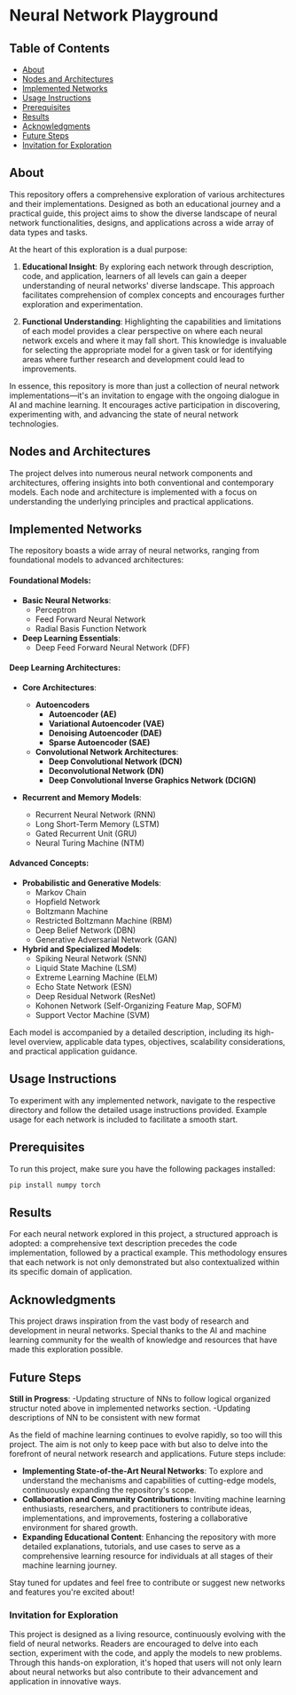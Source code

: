# Neural Network Playground

## Table of Contents
- [About](#about)
- [Nodes and Architectures](#nodes-and-architectures)
- [Implemented Networks](#implemented-networks)
- [Usage Instructions](#usage-instructions)
- [Prerequisites](#prerequisites)
- [Results](#results)
- [Acknowledgments](#acknowledgments)
- [Future Steps](#future-steps)
- [Invitation for Exploration](#invitation-for-exploration)

## About
This repository offers a comprehensive exploration of various architectures and their implementations. Designed as both an educational journey and a practical guide, this project aims to show the diverse landscape of neural network functionalities, designs, and applications across a wide array of data types and tasks.

At the heart of this exploration is a dual purpose:

1. **Educational Insight**: By exploring each network through description, code, and application, learners of all levels can gain a deeper understanding of neural networks' diverse landscape. This approach facilitates comprehension of complex concepts and encourages further exploration and experimentation.

2. **Functional Understanding**: Highlighting the capabilities and limitations of each model provides a clear perspective on where each neural network excels and where it may fall short. This knowledge is invaluable for selecting the appropriate model for a given task or for identifying areas where further research and development could lead to improvements.

In essence, this repository is more than just a collection of neural network implementations—it's an invitation to engage with the ongoing dialogue in AI and machine learning. It encourages active participation in discovering, experimenting with, and advancing the state of neural network technologies.


## Nodes and Architectures
The project delves into numerous neural network components and architectures, offering insights into both conventional and contemporary models. Each node and architecture is implemented with a focus on understanding the underlying principles and practical applications.

## Implemented Networks
The repository boasts a wide array of neural networks, ranging from foundational models to advanced architectures:

#### Foundational Models:
- **Basic Neural Networks**: 
  - Perceptron
  - Feed Forward Neural Network
  - Radial Basis Function Network
- **Deep Learning Essentials**: 
  - Deep Feed Forward Neural Network (DFF)

#### Deep Learning Architectures:
- **Core Architectures**: 
  - **Autoencoders**
      - **Autoencoder (AE)**
      - **Variational Autoencoder (VAE)**
      - **Denoising Autoencoder (DAE)**
      - **Sparse Autoencoder (SAE)**
  - **Convolutional Network Architectures**: 
      - **Deep Convolutional Network (DCN)**
      - **Deconvolutional Network (DN)**     
      - **Deep Convolutional Inverse Graphics Network (DCIGN)**
      
- **Recurrent and Memory Models**: 
  - Recurrent Neural Network (RNN)
  - Long Short-Term Memory (LSTM)
  - Gated Recurrent Unit (GRU)
  - Neural Turing Machine (NTM)

#### Advanced Concepts:
- **Probabilistic and Generative Models**: 
  - Markov Chain
  - Hopfield Network
  - Boltzmann Machine
  - Restricted Boltzmann Machine (RBM)
  - Deep Belief Network (DBN)
  - Generative Adversarial Network (GAN)
- **Hybrid and Specialized Models**: 
  - Spiking Neural Network (SNN)
  - Liquid State Machine (LSM)
  - Extreme Learning Machine (ELM)
  - Echo State Network (ESN)
  - Deep Residual Network (ResNet)
  - Kohonen Network (Self-Organizing Feature Map, SOFM)
  - Support Vector Machine (SVM)


Each model is accompanied by a detailed description, including its high-level overview, applicable data types, objectives, scalability considerations, and practical application guidance.

## Usage Instructions
To experiment with any implemented network, navigate to the respective directory and follow the detailed usage instructions provided. Example usage for each network is included to facilitate a smooth start.

## Prerequisites
To run this project, make sure you have the following packages installed:

```sh
pip install numpy torch 
```

## Results
For each neural network explored in this project, a structured approach is adopted: a comprehensive text description precedes the code implementation, followed by a practical example. This methodology ensures that each network is not only demonstrated but also contextualized within its specific domain of application.

## Acknowledgments
This project draws inspiration from the vast body of research and development in neural networks. Special thanks to the AI and machine learning community for the wealth of knowledge and resources that have made this exploration possible.

## Future Steps
**Still in Progress**: 
-Updating structure of NNs to follow logical organized structur noted above in implemented networks section.
-Updating descriptions of NN to be consistent with new format

As the field of machine learning continues to evolve rapidly, so too will this project. The aim is not only to keep pace with but also to delve into the forefront of neural network research and applications. Future steps include:

- **Implementing State-of-the-Art Neural Networks**: To explore and understand the mechanisms and capabilities of cutting-edge models, continuously expanding the repository's scope.
- **Collaboration and Community Contributions**: Inviting machine learning enthusiasts, researchers, and practitioners to contribute ideas, implementations, and improvements, fostering a collaborative environment for shared growth.
- **Expanding Educational Content**: Enhancing the repository with more detailed explanations, tutorials, and use cases to serve as a comprehensive learning resource for individuals at all stages of their machine learning journey.

Stay tuned for updates and feel free to contribute or suggest new networks and features you're excited about!

### Invitation for Exploration

This project is designed as a living resource, continuously evolving with the field of neural networks. Readers are encouraged to delve into each section, experiment with the code, and apply the models to new problems. Through this hands-on exploration, it's hoped that users will not only learn about neural networks but also contribute to their advancement and application in innovative ways.
